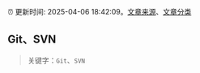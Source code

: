 :alarm_clock: 更新时间: 2025-04-06 18:42:09。[文章来源](/README.md)、[文章分类](/TAGS.md)

## Git、SVN


> 关键字：`Git`、`SVN`



